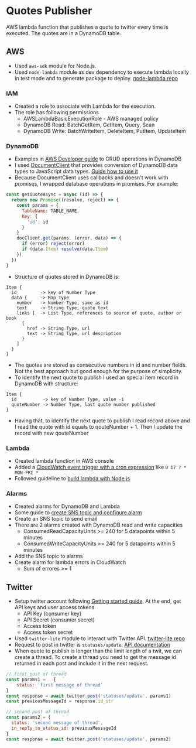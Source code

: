# Quotes Publisher

AWS lambda function that publishes a quote to twitter every time is executed.
The quotes are in a DynamoDB table.

## AWS

* Used `aws-sdk` module for Node.js.
* Used `node-lambda` module as dev dependency to execute lambda locally in test mode and to generate package to deploy. [node-lambda repo](https://github.com/motdotla/node-lambda)

### IAM

* Created a role to associate with Lambda for the execution.
* The role has following permissions
  * AWSLambdaBasicExecutionRole - AWS managed policy
  * DynamoDB Read: BatchGetItem, GetItem, Query, Scan
  * DynamoDB Write: BatchWriteItem, DeleteItem, PutItem, UpdateItem

### DynamoDB

* Examples in [AWS Developer guide](https://docs.aws.amazon.com/amazondynamodb/latest/developerguide/GettingStarted.NodeJs.03.html) to CRUD operations in DynamoDB
* I used [DocumentClient](https://docs.aws.amazon.com/AWSJavaScriptSDK/latest/AWS/DynamoDB/DocumentClient.html) that provides conversion of DynamoDB data types to JavaScript data types. [Guide how to use it](https://docs.aws.amazon.com/sdk-for-javascript/v2/developer-guide/dynamodb-example-document-client.html)
* Because DocumentClient uses callbacks and doesn't work with promises, I wrapped database operations in promises. For example:

```javascript
const getQuoteAsync = async (id) => {
  return new Promise((resolve, reject) => {
    const params = {
      TableName: TABLE_NAME,
      Key: {
        'id': id
      }
    }
    docClient.get(params, (error, data) => {
      if (error) reject(error)
      if (data.Item) resolve(data.Item)
    })
  })
}
```

* Structure of quotes stored in DynamoDB is:

```
Item {
  id         -> key of Number Type
  data {     -> Map Type
    number   -> Number Type, same as id
    text     -> String Type, quote text
    links [  -> List Type, references to source of quote, author or book
      {
        href -> String Type, url
        text -> String Type, url description
      }
    ]
  }
}
```

* The quotes are stored as consecutive numbers in id and number fields. Not the best approach but good enough for the purpose of simplicity.
* To identify the next quote to publish I used an special item record in DynamoDB with structure:

```
Item {
  id          -> key of Number Type, value -1
  quoteNumber -> Number Type, last quote number published
}
```

* Having that, to identify the next quote to publish I read record above and I read the quote with id equals to qouteNumber + 1. Then I update the record with new qouteNumber

### Lambda

* Created lambda function in AWS console
* Added a [CloudWatch event trigger with a cron expression](https://docs.aws.amazon.com/lambda/latest/dg/services-cloudwatchevents-expressions.html) like `0 17 ? * MON-FRI *`
* Followed guideline to [build lambda with Node.js](https://docs.aws.amazon.com/lambda/latest/dg/lambda-nodejs.html)

### Alarms

* Created alarms for DynamoDB and Lambda
* Some guide to [create SNS topic and configure alarm](https://docs.aws.amazon.com/lambda/latest/dg/services-cloudwatchevents-tutorial.html#services-cloudwatchevents-tutorial-subscribe)
* Create an SNS topic to send email
* There are 2 alarms created with DynamoDB read and write capacities
  * ConsumedReadCapacityUnits >= 240 for 5 datapoints within 5 minutes
  * ConsumedWriteCapacityUnits >= 240 for 5 datapoints within 5 minutes
* Add the SNS topic to alarms
* Create alarm for lambda errors in CloudWatch
  * Sum of errores >= 1

## Twitter

* Setup twitter account following [Getting started guide](https://developer.twitter.com/en/docs/basics/getting-started). At the end, get API keys and user access tokens
  * API Key (consumer key)
  * API Secret (consumer secret)
  * Access token
  * Access token secret
* Used `twitter-lite` module to interact with Twitter API. [twitter-lite repo](https://github.com/draftbit/twitter-lite)
* Request to post in twitter is `statuses/update`. [API documentation](https://developer.twitter.com/en/docs/tweets/post-and-engage/api-reference/post-statuses-update)
* When quote to publish is longer than the limit length of a twit, we can create a thread. To create a thread you need to get the message id returned in each post and include it in the next request.

```javascript
// first post of thread
const params1 =   {
    status: 'first message of thread'
}
const response = await twitter.post('statuses/update', params1)
const previousMessageId = response.id_str

// second post of thread
const params2 = {
  status: 'second message of thread',
  in_reply_to_status_id: previousMessageId
}
const response = await twitter.post('statuses/update', params2)
```
